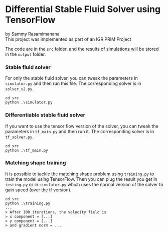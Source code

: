 # Differential Stable Fluid Solver using TensorFlow
by Sammy Rasamimanana <br>
 This project was implemented as part of an IGR PRIM Project

The code are in the `src` folder, and the results of simulations will be stored in the `output` folder.<br>

### Stable fluid solver
For only the stable fluid solver, you can tweak the parameters in `simulator.py` and then run this file. The corresponding solver is in `solver_v2.py`.
```
cd src
python .\simulator.py
```

### Differentiable stable fluid solver
If you want to use the tensor flow version of the solver, you can tweak the parameters in `tf_main.py` and then run it. The corresponding solver is in `tf_solver.py`.
```
cd src
python .\tf_main.py
```

### Matching shape training
It is possible to tackle the matching shape problem using `training.py` to train the model using TensorFlow. Then you can plug the result you get in `testing.py` or in `simulator.py` which uses the normal version of the solver to gain speed (over the tf version).
```
cd src
python .\training.py
...
> After 100 iterations, the velocity field is 
> x component = [...]
> y component = [...]
> and gradient norm = ... 
```
